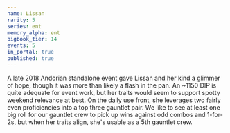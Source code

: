 ```yaml
---
name: Lissan
rarity: 5
series: ent
memory_alpha: ent
bigbook_tier: 14
events: 5
in_portal: true
published: true
---
```


A late 2018 Andorian standalone event gave Lissan and her kind a glimmer of hope, though it was more than likely a flash in the pan. An ~1150 DIP is quite adequate for event work, but her traits would seem to support spotty weekend relevance at best. On the daily use front, she leverages two fairly even proficiencies into a top three gauntlet pair. We like to see at least one big roll for our gauntlet crew to pick up wins against odd combos and 1-for-2s, but when her traits align, she's usable as a 5th gauntlet crew.
